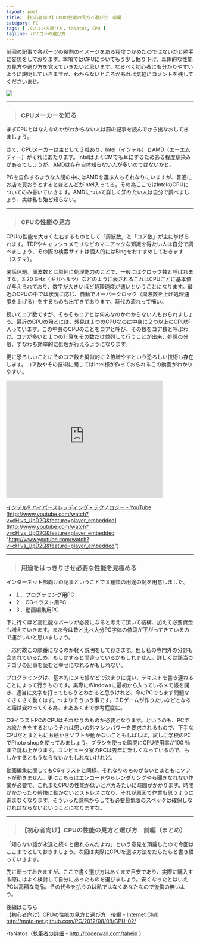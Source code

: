 ```yaml
---
layout: post
title: 【初心者向け】CPUの性能の見方と選び方　前編
category: PC
tags: [ パソコンの選び方, taNatos, CPU ]
tagline: パソコンの選び方
---
```


前回の記事で各パーツの役割のイメージをある程度つかめたのではないかと勝手に妄想をしております。本項ではCPUについてもう少し掘り下げ、具体的な性能の見方や選び方を覚えていきたいと思います。なるべく初心者にも分かりやすいように説明していきますが、わからないところがあれば気軽にコメントを残してくださいませ。

![](http://cloud.github.com/downloads/moto-net/moto-net.github.com/CPU_01_a.jpg)


----------
> ### CPUメーカーを知る ###


まずCPUとはなんなのかがわからない人は前の記事を読んでから出なおしてきましょう。

さて、CPUメーカーは主として２社あり、Intel（インテル）とAMD（エーエムディー）がそれにあたります。IntelはよくCMでも耳にするためある程度馴染みがあるでしょうが、AMDは存在自体知らない人が多いのではないかと。

PCを自作するような人間の中にはAMDを選ぶ人もそれなりにいますが、普通にお店で買おうとするとほとんどがIntel入ってる。その為ここではIntelのCPUについてのみ書いていきます。AMDについて詳しく知りたい人は自分で調べましょう、実は私も殆ど知らない。


----------
> ### CPUの性能の見方 ###


CPUの性能を大きく左右するものとして「周波数」と「コア数」が主に挙げられます。TDPやキャッシュメモリなどのマニアックな知識を得たい人は自分で調べましょう、その際の検索サイトは個人的にはBingをおすすめしておきます（ステマ）。

閑話休題。周波数とは単純に処理能力のことで、一般にはクロック数と呼ばれますな。3.20 GHz（ギガヘルツ）などのように表されるこれはCPUごとに基本値が与えられており、数字が大きいほど処理速度が速いということになります。最近のCPUの中では状況に応じ、自動でオーバークロック（周波数を上げ処理速度を上げる）をするものも出てきております。時代の流れって怖い。

続いてコア数ですが、そもそもコアとは何んなのかわからない人もおられましょう。最近のCPUの殆どには、外見は１つのCPUなのに中身に２つ以上のCPUが入っています。この中身のCPUのことをコアと呼び、その数をコア数と呼ぶわけ。コアが多いと１つの計算をその数だけ並列して行うことが出来、処理の分散、すなわち効率的に処理が行えるようになります。

更に恐ろしいことにそのコア数を擬似的に２倍増やすという恐ろしい技術も存在します。コア数やその技術に関してはIntel様が作っておられるこの動画がわかりやすい。

<object width="420" height="315"><param name="movie" value="http://www.youtube.com/v/cHivs_UpD2Q?version=3&amp;hl=ja_JP"></param><param name="allowFullScreen" value="true"></param><param name="allowscriptaccess" value="always"></param><embed src="http://www.youtube.com/v/cHivs_UpD2Q?version=3&amp;hl=ja_JP" type="application/x-shockwave-flash" width="420" height="315" allowscriptaccess="always" allowfullscreen="true"></embed></object>

[インテル® ハイパースレッディング・テクノロジー - YouTube](http://www.youtube.com/watch?v=cHivs_UpD2Q&feature=player_embedded "http://www.youtube.com/watch?v=cHivs_UpD2Q&feature=player_embedded") [http://www.youtube.com/watch?v=cHivs_UpD2Q&feature=player_embedded](http://www.youtube.com/watch?v=cHivs_UpD2Q&feature=player_embedded "http://www.youtube.com/watch?v=cHivs_UpD2Q&feature=player_embedded")

----------
> ### 用途をはっきりさせ必要な性能を見極める ###


インターネット部向けの記事ということで３種類の用途の例を用意しました。

 - １．プログラミング用PC
 - ２．CGイラスト用PC
 - ３．動画編集用PC

下に行くほど高性能なパーツが必要になると考えて頂いて結構、加えて必要資金も増えていきます。まあ今は昔と比べ大分PC字体の値段が下がってきているので運がいいと思いましょう。

一応何故この順番になるのか軽く説明をしておきます。但し私の専門外の分野も含まれているため、もしかすると間違っているかもしれません。詳しくは該当カテゴリの記事を読むと幸せになれるかもしれない。

プログラミングは、基本的にメモ帳などで決まりに従い、テキストを書き連ねることによって行うものです。実際にWindowsに最初から入っているメモ帳を開き、適当に文字を打ってもらうとわかると思うけれど、今のPCでもまず問題なくさくさく動くはず。つまりそういう事です。３Dゲームが作りたいなどとなると話は変わってくる為、まああくまで参考程度に。

CGイラストPCのCPUはそれなりのものが必要となります。というのも、PCでお絵かきをするというそれは思いの外マシンパワーを要求されるもので、下手なCPUだとまともにお絵かきソフトが動かないこともしばしば。試しに学校のPCでPhoto shopを使ってみましょう。ブラシを使った瞬間にCPU使用率が100 ％まで跳ね上がります。コンピュータ室のPCは去年に新しくなっているので、もしかするともうならないかもしれないけれど。

動画編集に関してもCGイラストと同様、それなりのものがないとまともにソフトが動きません。更にこちらはエンコードやらレンダリングやら聞きなれない作業が必要で、これまたCPUの性能が低いとバカみたいに時間がかかります。時間がかかったり軽快に動かないとストレスになり、それが原因で作業も思うように進まなくなります。そういった意味からしても必要最低限のスペックは確保しなければならないということになりますな。


----------
> ### 【初心者向け】CPUの性能の見方と選び方　前編（まとめ） ###


「知らない話が永遠と続くと疲れるんだよね」という意見を頂戴したので今回はここまでとしておきましょう。次回は実際にCPUを選ぶ方法をだらだらと書き綴っていきます。

先に断っておきますが、ここで書く選び方はあくまで目安であり、実際に購入する際にはよく検討して自分にあったものを選びましょう。安くなったとはいえPCは高額な商品、その代金を払うのは私ではなくあなたなので後悔の無いよう。


後編はこちら  
<a href="http://moto-net.github.com/PC/2012/08/08/CPU-02/">【初心者向け】CPUの性能の見方と選び方　後編 - Internet Club</a>  
http://moto-net.github.com/PC/2012/08/08/CPU-02/

 -taNatos（[執筆者の詳細](http://coderwall.com/tahein) - http://coderwall.com/tahein ）